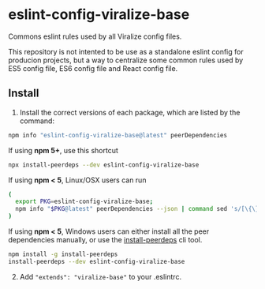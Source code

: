 # eslint-config-viralize-base

Commons eslint rules used by all Viralize config files.

This repository is not intented to be use as a standalone eslint config for producion projects, but a way to centralize some common rules used by ES5 config file, ES6 config file and React config file.

## Install

1. Install the correct versions of each package, which are listed by the command:

  ```sh
  npm info "eslint-config-viralize-base@latest" peerDependencies
  ```

  If using **npm 5+**, use this shortcut

  ```sh
  npx install-peerdeps --dev eslint-config-viralize-base
  ```

  If using **npm < 5**, Linux/OSX users can run

  ```sh
  (
    export PKG=eslint-config-viralize-base;
    npm info "$PKG@latest" peerDependencies --json | command sed 's/[\{\},]//g ; s/: /@/g' | xargs npm install --save-dev "$PKG@latest"
  )
  ```

  If using **npm < 5**, Windows users can either install all the peer dependencies manually, or use the [install-peerdeps](https://github.com/nathanhleung/install-peerdeps) cli tool.

  ```sh
  npm install -g install-peerdeps
  install-peerdeps --dev eslint-config-viralize-base
  ```

2. Add `"extends": "viralize-base"` to your .eslintrc.
